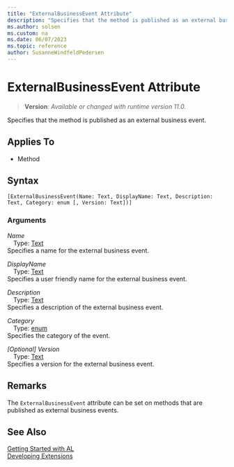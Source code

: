 ```yaml
---
title: "ExternalBusinessEvent Attribute"
description: "Specifies that the method is published as an external business event."
ms.author: solsen
ms.custom: na
ms.date: 06/07/2023
ms.topic: reference
author: SusanneWindfeldPedersen
---
```

[//]: # (START>DO_NOT_EDIT)
[//]: # (IMPORTANT:Do not edit any of the content between here and the END>DO_NOT_EDIT.)
[//]: # (Any modifications should be made in the .xml files in the ModernDev repo.)

# ExternalBusinessEvent Attribute
> **Version**: _Available or changed with runtime version 11.0._

Specifies that the method is published as an external business event.


## Applies To

- Method


## Syntax

```AL
[ExternalBusinessEvent(Name: Text, DisplayName: Text, Description: Text, Category: enum [, Version: Text])]
```

### Arguments
*Name*  
&emsp;Type: [Text](../methods-auto/text/text-data-type.md)  
Specifies a name for the external business event.  

*DisplayName*  
&emsp;Type: [Text](../methods-auto/text/text-data-type.md)  
Specifies a user friendly name for the external business event.  

*Description*  
&emsp;Type: [Text](../methods-auto/text/text-data-type.md)  
Specifies a description of the external business event.  

*Category*  
&emsp;Type: [enum](../methods-auto/anyenum/anyenum-data-type.md)  
Specifies the category of the event.  

*[Optional] Version*  
&emsp;Type: [Text](../methods-auto/text/text-data-type.md)  
Specifies a version for the external business event.  

[//]: # (IMPORTANT: END>DO_NOT_EDIT)

## Remarks

The `ExternalBusinessEvent` attribute can be set on methods that are published as external business events.

## See Also  
[Getting Started with AL](../devenv-get-started.md)  
[Developing Extensions](../devenv-dev-overview.md)  